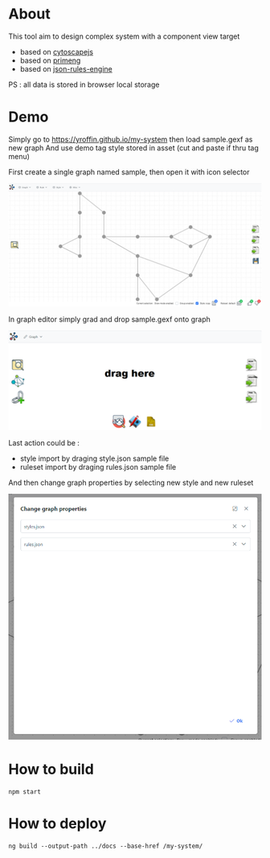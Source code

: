 # About

This tool aim to design complex system with a component view target
- based on [cytoscapejs](https://js.cytoscape.org)
- based on [primeng](https://www.primefaces.org/primeng/)
- based on [json-rules-engine](https://github.com/CacheControl/json-rules-engine)

PS : all data is stored in browser local storage

# Demo

Simply go to https://yroffin.github.io/my-system then load sample.gexf as new graph
And use demo tag style stored in asset (cut and paste if thru tag menu)

First create a single graph named sample, then open it with icon selector

![Alt text](front/demo/graph.PNG "graph creation")

In graph editor simply grad and drop sample.gexf onto graph

![Alt text](front/demo/drag.PNG "graph editor")

Last action could be :
- style import by draging style.json sample file
- ruleset import by draging rules.json sample file

And then change graph properties by selecting new style and new ruleset

![Alt text](front/demo/style.PNG "style editor")

# How to build

```
npm start
```

# How to deploy

```
ng build --output-path ../docs --base-href /my-system/
```
